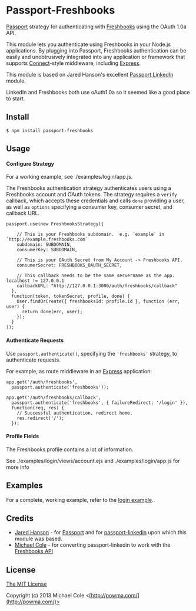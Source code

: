 # Passport-Freshbooks

[Passport](http://passportjs.org/) strategy for authenticating with [Freshbooks](http://www.freshbooks.com/)
using the OAuth 1.0a API.

This module lets you authenticate using Freshbooks in your Node.js applications.
By plugging into Passport, Freshbooks authentication can be easily and
unobtrusively integrated into any application or framework that supports
[Connect](http://www.senchalabs.org/connect/)-style middleware, including
[Express](http://expressjs.com/).

This module is based on Jared Hanson's excellent [Passport LinkedIn](https://github.com/jaredhanson/passport-linkedin) module.

LinkedIn and Freshbooks both use oAuth1.0a so it seemed like a good place to start.

## Install

    $ npm install passport-freshbooks

## Usage

#### Configure Strategy

For a working example, see ./examples/login/app.js.

The Freshbooks authentication strategy authenticates users using a Freshbooks
account and OAuth tokens.  The strategy requires a `verify` callback, which
accepts these credentials and calls `done` providing a user, as well as
`options` specifying a consumer key, consumer secret, and callback URL.

    passport.use(new FreshbooksStrategy({

        // This is your Freshbooks subdomain.  e.g. `example` in `http://example.freshbooks.com`
        subdomain: SUBDOMAIN,
        consumerKey: SUBDOMAIN,

        // This is your OAuth Secret from My Account -> Freshbooks API.
        consumerSecret: FRESHBOOKS_OAUTH_SECRET,

        // This callback needs to be the same servername as the app.  localhost != 127.0.0.1
        callbackURL: "http://127.0.0.1:3000/auth/freshbooks/callback"
      },
      function(token, tokenSecret, profile, done) {
        User.findOrCreate({ freshbooksId: profile.id }, function (err, user) {
          return done(err, user);
        });
      }
    ));

#### Authenticate Requests

Use `passport.authenticate()`, specifying the `'freshbooks'` strategy, to
authenticate requests.

For example, as route middleware in an [Express](http://expressjs.com/)
application:

    app.get('/auth/freshbooks',
      passport.authenticate('freshbooks'));
    
    app.get('/auth/freshbooks/callback', 
      passport.authenticate('freshbooks', { failureRedirect: '/login' }),
      function(req, res) {
        // Successful authentication, redirect home.
        res.redirect('/');
      });

#### Profile Fields

The Freshbooks profile contains a lot of information.

See ./examples/login/views/account.ejs and ./examples/login/app.js for more info

## Examples

For a complete, working example, refer to the [login example](https://github.com/MichaelJCole/passport-freshbooks/tree/master/examples/login).


## Credits

  - [Jared Hanson](http://github.com/jaredhanson) - for [Passport](http://passportjs.org/) and for [passport-linkedin](https://github.com/jaredhanson/passport-linkedin) upon which this module was based.
  - [Michael Cole](https://github.com/MichaelJCole) - for converting passport-linkedin to work with the [Freshbooks API](http://developers.freshbooks.com/)

## License

[The MIT License](http://opensource.org/licenses/MIT)

Copyright (c) 2013 Michael Cole <[http://powma.com/](http://powma.com/)>
